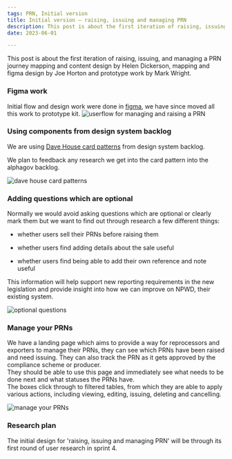 ```yaml
---
tags: PRN, Initial version
title: Initial version – raising, issuing and managing PRN
description: This post is about the first iteration of raising, issuing and managing a PRN designed by Helen and Joe
date: 2023-06-01

---
```


This post is about the first iteration of raising, issuing, and managing a PRN journey mapping and content design by Helen Dickerson, mapping and figma design by Joe Horton and prototype work by Mark Wright.

### Figma work

Initial flow and design work were done in [figma](https://www.figma.com/file/Oph288IL3Aan2xDUEWpAAN/Raise-and-issue-PRNs?type=design&node-id=2%3A2&t=n6vsOWoXhtUlOi6m-1), we have since moved all this work to prototype kit.
![userflow for managing and raising a PRN](/userflow-manage-prn.png)


### Using components from design system backlog


We are using [Dave House card patterns](https://github.com/alphagov/govuk-design-system-backlog/issues/113#issuecomment-390905761) from design system backlog.

We plan to feedback any research we get into the card pattern into the alphagov backlog.

![dave house card patterns](/cards.png)

### Adding questions which are optional


Normally we would avoid asking questions which are optional or clearly mark them but we want to find out through research a few different things:

-  whether users sell their PRNs before raising them

-  whether users find adding details about the sale useful

-  whether users find being able to add their own reference and note useful

This information will help support new reporting requirements in the new legislation and provide insight into how we can improve on NPWD, their existing system.

![optional questions](/optional-q.png)


### Manage your PRNs

We have a landing page which aims to provide a way for reprocessors and exporters to manage their PRNs, they can see which PRNs have been raised and need issuing. They can also track the PRN as it gets approved by the compliance scheme or producer.  
They should be able to use this page and immediately see what needs to be done next and what statuses the PRNs have.  
The boxes click through to filtered tables, from which they are able to apply various actions, including viewing, editing, issuing, deleting and cancelling.

![manage your PRNs](/dashboard.png)

### Research plan

The initial design for 'raising, issuing and managing PRN' will be through its first round of user research in sprint 4.
